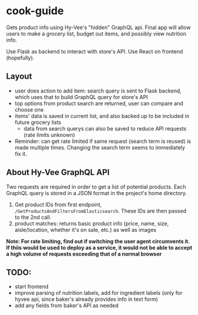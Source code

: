 # cook-guide

Gets product info using Hy-Vee's "hidden" GraphQL api.  Final app will allow users to make a grocery list, budget out items, and possibly view nutrition info.   

Use Flask as backend to interact with store's API.  Use React on frontend (hopefully).

## Layout
- user does action to add item: search query is sent to Flask backend, which uses that to build GraphQL query for store's API
- top options from product search are returned, user can compare and choose one
- items' data is saved in current list, and also backed up to be included in future grocery lists
	- data from search querys can also be saved to reduce API requests (rate limits unknown)
- Reminder: can get rate limited if same request (search term is reused) is made multiple times. Changing the search term seems to immediately fix it.

## About Hy-Vee GraphQL API

Two requests are required in order to get a list of potential products. Each GraphQL query is stored in a JSON format in the project's home directory.

1. Get product IDs from first endpoint, `/GetProductsAndFiltersFromElasticsearch`.  These IDs are then passed to the 2nd call.
2. product matches: returns basic product info (price, name, size, aisle/location, whether it's on sale, etc.) as well as images

**Note: For rate limiting, find out if switching the user agent circumvents it.  If thiis would be used to deploy as a service, it would not be able to accept a high volume of requests exceeding that of a normal browser**


## TODO:
- start frontend
- improve parsing of nutrition labels, add for ingredient labels (only for hyvee api, since baker's already provides info in text form)
- add any fields from baker's API as needed 

